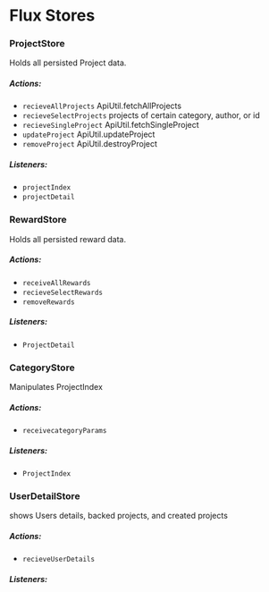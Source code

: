 # Flux Stores

### ProjectStore

Holds all persisted Project data.

##### Actions:
- `recieveAllProjects`
  ApiUtil.fetchAllProjects
- `recieveSelectProjects`
  projects of certain category, author, or id
- `recieveSingleProject`
  ApiUtil.fetchSingleProject
- `updateProject`
  ApiUtil.updateProject
- `removeProject`
  ApiUtil.destroyProject

##### Listeners:
- `projectIndex`
- `projectDetail`



### RewardStore

Holds all persisted reward data.

##### Actions:
- `receiveAllRewards`
- `recieveSelectRewards`
- `removeRewards`

##### Listeners:
- `ProjectDetail`



### CategoryStore

Manipulates ProjectIndex

##### Actions:
- `receivecategoryParams`

##### Listeners:
- `ProjectIndex`



### UserDetailStore

shows Users details, backed projects, and created projects

##### Actions:
- `recieveUserDetails`

##### Listeners:
